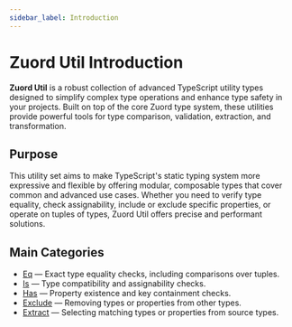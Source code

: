 ```yaml
---
sidebar_label: Introduction
---
```


# Zuord Util Introduction

**Zuord Util** is a robust collection of advanced TypeScript utility types designed to simplify complex type operations and enhance type safety in your projects. Built on top of the core Zuord type system, these utilities provide powerful tools for type comparison, validation, extraction, and transformation.

## Purpose

This utility set aims to make TypeScript's static typing system more expressive and flexible by offering modular, composable types that cover common and advanced use cases. Whether you need to verify type equality, check assignability, include or exclude specific properties, or operate on tuples of types, Zuord Util offers precise and performant solutions.

## Main Categories

- [Eq](../util/types/eq) — Exact type equality checks, including comparisons over tuples.  
- [Is](../util/types/is) — Type compatibility and assignability checks.  
- [Has](../util/types/has) — Property existence and key containment checks.  
- [Exclude](../util/types/exclude) — Removing types or properties from other types.  
- [Extract](../util/types/extract) — Selecting matching types or properties from source types.